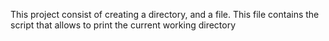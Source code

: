 This project consist of creating a directory, and a file. This file contains the script that allows to print the current working directory
